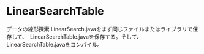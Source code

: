 # LinearSearchTable
データの線形探索
LinearSearch.javaをまず同じファイルまたはライブラリで保存して、　LinearSearchTable.javaを保存する。そして、LinearSearchTable.javaをコンパイル。
